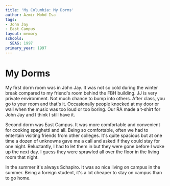 ```yaml
---
title: 'My Columbia: My Dorms'
author: Azmir Mohd Isa
tags:
- John Jay
- East Campus
layout: memory
schools:
  SEAS: 1997
primary_year: 1997
---
```

# My Dorms

My first dorm room was in John Jay. It was not so cold during the winter break compared to my friend's room behind the FBH building. JJ is very private environment.  Not much chance to bump into others. After class, you go to your room and that's it.  Occasionally people knocked at my door or wall when the music was too loud or too boring. Our RA made a t-shirt for John Jay and I think I still have it.

Second dorm was East Campus. It was more comfortable and convenient for cooking spaghetti and all. Being so comfortable, often we had to entertain visiting friends from other colleges. It's quite spacious but at one time a dozen of unknowns gave me a call and asked if they could stay for one night.  Reluctantly, I had to let them in but they were gone before I woke up the next day. I guess they were sprawled all over the floor in the living room that night.

In the summer it's always Schapiro. It was so nice living on campus in the summer. Being a foreign student, it's a lot cheaper to stay on campus than to go home.
